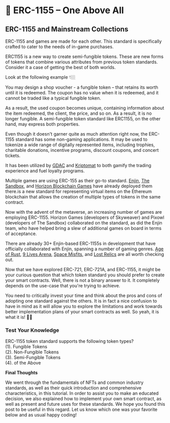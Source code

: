# 👑 ERC-1155 – One Above All

## ERC-1155 and Mainstream Collections

ERC-1155 and games are made for each other. This standard is specifically crafted to cater to the needs of in-game purchases.

ERC1155 is a new way to create semi-fungible tokens. These are new forms of tokens that combine various attributes from previous token standards. Consider it a case of getting the best of both worlds. 

Look at the following example 👇🏼 

You may design a shop voucher - a fungible token – that retains its worth until it is redeemed. The coupon has no value when it is redeemed, and it cannot be traded like a typical fungible token. 

As a result, the used coupon becomes unique, containing information about the item redeemed, the client, the price, and so on. As a result, it is no longer fungible. A semi-fungible token standard like ERC1155, on the other hand, may express both properties.

Even though it doesn't garner quite as much attention right now, the ERC-1155 standard has some non-gaming applications. It may be used to tokenize a wide range of digitally represented items, including trophies, charitable donations, incentive programs, discount coupons, and concert tickets.

It has been utilized by  [GDAC](https://www.gdac.com/)  and  [Kriptomat](https://kriptomat.io/)  to both gamify the trading experience and fuel loyalty programs.

Multiple games are using ERC-155 as their go-to standard.  [Enjin](https://enjin.io/),  [The Sandbox](https://www.sandbox.game/en/), and  [Horizon Blockchain Games](https://horizon.io/)  have already deployed them there.is a new standard for representing virtual items on the Ethereum blockchain that allows the creation of multiple types of tokens in the same contract. 

Now with the advent of the metaverse, an increasing number of games are employing ERC-1155. Horizon Games (developers of Skyweaver) and Pixowl (developers of The Sandbox) collaborated on the standard, as did the Enjin team, who have helped bring a slew of additional games on board in terms of acceptance.

There are already 30+ Enjin-based ERC-1155s in development that have officially collaborated with Enjin, spanning a number of gaming genres.  [Age of Rust](https://www.ageofrustgame.com/),  [9 Lives Arena](https://www.9livesarena.com/),  [Space Misfits](https://spacemisfits.com/), and  [Lost Relics](https://lostrelics.io/)  are all worth checking out.

Now that we have explored ERC-721, ERC-721A, and ERC-1155, it might be your curious question that which token standard you should prefer to create your smart contracts. Well, there is not a binary answer to it. It completely depends on the use-case that you're trying to achieve. 

You need to critically invest your time and think about the pros and cons of adopting one standard against the others. It is in fact a nice confusion to have in mind as it will allow you to explore the limitations and work towards better implementation plans of your smart contracts as well. So yeah, it is what it is! 🤷‍♂️

### Test Your Knowledge

ERC-1155 token standard supports the following token types?  
(1). Fungible Tokens  
(2). Non-Fungible Tokens  
(3). Semi-Fungible Tokens  
(4). of the Above  
  
**Final Thoughts**

We went through the fundamentals of NFTs and common industry standards, as well as their quick introduction and comprehensive characteristics, in this tutorial. In order to assist you to make an educated decision, we also explained how to implement your own smart contract, as well as present and future uses for these standards. We hope you found this post to be useful in this regard. Let us know which one was your favorite below and as usual happy coding!
